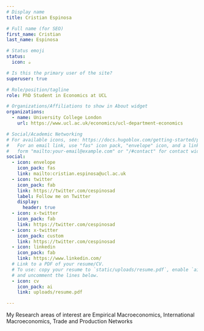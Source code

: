 ```yaml
---
# Display name
title: Cristian Espinosa

# Full name (for SEO)
first_name: Cristian
last_name: Espinosa

# Status emoji
status:
  icon: ☕️

# Is this the primary user of the site?
superuser: true

# Role/position/tagline
role: PhD Student in Economics at UCL

# Organizations/Affiliations to show in About widget
organizations:
  - name: University College London
    url: https://www.ucl.ac.uk/economics/ucl-department-economics

# Social/Academic Networking
# For available icons, see: https://docs.hugoblox.com/getting-started/page-builder/#icons
#   For an email link, use "fas" icon pack, "envelope" icon, and a link in the
#   form "mailto:your-email@example.com" or "/#contact" for contact widget.
social:
  - icon: envelope
    icon_pack: fas
    link: mailto:cristian.espinosa@ucl.ac.uk
  - icon: twitter
    icon_pack: fab
    link: https://twitter.com/cespinosad
    label: Follow me on Twitter
    display:
      header: true
  - icon: x-twitter
    icon_pack: fab
    link: https://twitter.com/cespinosad
  - icon: x-twitter
    icon_pack: custom
    link: https://twitter.com/cespinosad
  - icon: linkedin
    icon_pack: fab
    link: https://www.linkedin.com/
  # Link to a PDF of your resume/CV.
  # To use: copy your resume to `static/uploads/resume.pdf`, enable `ai` icons in `params.yaml`,
  # and uncomment the lines below.
  - icon: cv
    icon_pack: ai
    link: uploads/resume.pdf

---
```


My Research areas of interest are Empirical Macroeconomics, International Macroeconomics, Trade and Production Networks
